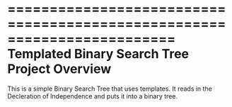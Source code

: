 ========================================================================
    Templated Binary Search Tree Project Overview
========================================================================

This is a simple Binary Search Tree that uses templates. It reads in the 
Decleration of Independence and puts it into a binary tree.

